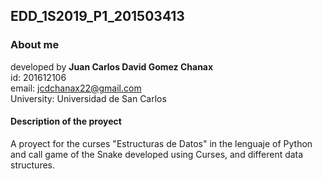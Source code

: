 ## EDD_1S2019_P1_201503413 
### About me

developed by **Juan Carlos David Gomez Chanax**<br>
id: 201612106<br>
email: jcdchanax22@gmail.com<br>
University: Universidad de San Carlos

#### Description of the proyect
A proyect for the curses "Estructuras de Datos" in the lenguaje of Python<br>
and call  game of the Snake developed using Curses, and different data structures.